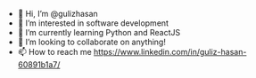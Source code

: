 - 👋 Hi, I’m @gulizhasan
- 👀 I’m interested in software development
- 🌱 I’m currently learning Python and ReactJS
- 💞️ I’m looking to collaborate on anything!
- 📫 How to reach me https://www.linkedin.com/in/guliz-hasan-60891b1a7/

<!---
gulizhasan/gulizhasan is a ✨ special ✨ repository because its `README.md` (this file) appears on your GitHub profile.
You can click the Preview link to take a look at your changes.
--->
